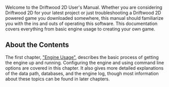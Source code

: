 Welcome to the Driftwood 2D User's Manual. Whether you are considering Driftwood 2D for your latest project or just troubleshooting a Driftwood 2D powered game you downloaded somewhere, this manual should familiarize you with the ins and outs of operating this software. This documentation covers everything from basic engine usage to creating your own game.

## About the Contents

The first chapter, ["Engine Usage"](Engine_Usage), describes the basic process of getting the engine up and running. Configuring the engine and using command line options are covered in this chapter. It also gives more detailed explanations of the data path, databases, and the engine log, though most information about these topics can be found in later chapters.
